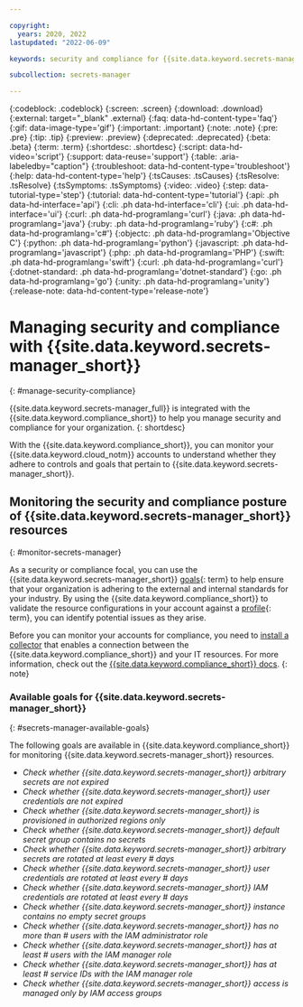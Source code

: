 ```yaml
---

copyright:
  years: 2020, 2022
lastupdated: "2022-06-09"

keywords: security and compliance for {{site.data.keyword.secrets-manager_short}}, security for {{site.data.keyword.secrets-manager_short}}, compliance for {{site.data.keyword.secrets-manager_short}},

subcollection: secrets-manager

---
```


{:codeblock: .codeblock}
{:screen: .screen}
{:download: .download}
{:external: target="_blank" .external}
{:faq: data-hd-content-type='faq'}
{:gif: data-image-type='gif'}
{:important: .important}
{:note: .note}
{:pre: .pre}
{:tip: .tip}
{:preview: .preview}
{:deprecated: .deprecated}
{:beta: .beta}
{:term: .term}
{:shortdesc: .shortdesc}
{:script: data-hd-video='script'}
{:support: data-reuse='support'}
{:table: .aria-labeledby="caption"}
{:troubleshoot: data-hd-content-type='troubleshoot'}
{:help: data-hd-content-type='help'}
{:tsCauses: .tsCauses}
{:tsResolve: .tsResolve}
{:tsSymptoms: .tsSymptoms}
{:video: .video}
{:step: data-tutorial-type='step'}
{:tutorial: data-hd-content-type='tutorial'}
{:api: .ph data-hd-interface='api'}
{:cli: .ph data-hd-interface='cli'}
{:ui: .ph data-hd-interface='ui'}
{:curl: .ph data-hd-programlang='curl'}
{:java: .ph data-hd-programlang='java'}
{:ruby: .ph data-hd-programlang='ruby'}
{:c#: .ph data-hd-programlang='c#'}
{:objectc: .ph data-hd-programlang='Objective C'}
{:python: .ph data-hd-programlang='python'}
{:javascript: .ph data-hd-programlang='javascript'}
{:php: .ph data-hd-programlang='PHP'}
{:swift: .ph data-hd-programlang='swift'}
{:curl: .ph data-hd-programlang='curl'}
{:dotnet-standard: .ph data-hd-programlang='dotnet-standard'}
{:go: .ph data-hd-programlang='go'}
{:unity: .ph data-hd-programlang='unity'}
{:release-note: data-hd-content-type='release-note'}

# Managing security and compliance with {{site.data.keyword.secrets-manager_short}}
{: #manage-security-compliance}

{{site.data.keyword.secrets-manager_full}} is integrated with the {{site.data.keyword.compliance_short}} to help you manage security and compliance for your organization.
{: shortdesc}

With the {{site.data.keyword.compliance_short}}, you can monitor your {{site.data.keyword.cloud_notm}} accounts to understand whether they adhere to controls and goals that pertain to {{site.data.keyword.secrets-manager_short}}.




## Monitoring the security and compliance posture of {{site.data.keyword.secrets-manager_short}} resources
{: #monitor-secrets-manager}

As a security or compliance focal, you can use the {{site.data.keyword.secrets-manager_short}} [goals](#x2117978){: term} to help ensure that your organization is adhering to the external and internal standards for your industry. By using the {{site.data.keyword.compliance_short}} to validate the resource configurations in your account against a [profile](#x2034950){: term}, you can identify potential issues as they arise.

Before you can monitor your accounts for compliance, you need to [install a collector](/docs/security-compliance?topic=security-compliance-collector) that enables a connection between the {{site.data.keyword.compliance_short}} and your IT resources. For more information, check out the [{{site.data.keyword.compliance_short}} docs](/docs/security-compliance?topic=security-compliance-getting-started).
{: note}

### Available goals for {{site.data.keyword.secrets-manager_short}}
{: #secrets-manager-available-goals}

The following goals are available in {{site.data.keyword.compliance_short}} for monitoring {{site.data.keyword.secrets-manager_short}} resources.

* *Check whether {{site.data.keyword.secrets-manager_short}} arbitrary secrets are not expired*
* *Check whether {{site.data.keyword.secrets-manager_short}} user credentials are not expired*
* *Check whether {{site.data.keyword.secrets-manager_short}} is provisioned in authorized regions only*
* *Check whether {{site.data.keyword.secrets-manager_short}} default secret group contains no secrets*
* *Check whether {{site.data.keyword.secrets-manager_short}} arbitrary secrets are rotated at least every # days*
* *Check whether {{site.data.keyword.secrets-manager_short}} user credentials are rotated at least every # days*
* *Check whether {{site.data.keyword.secrets-manager_short}} IAM credentials are rotated at least every # days*
* *Check whether {{site.data.keyword.secrets-manager_short}} instance contains no empty secret groups*
* *Check whether {{site.data.keyword.secrets-manager_short}} has no more than # users with the IAM administrator role*
* *Check whether {{site.data.keyword.secrets-manager_short}} has at least # users with the IAM manager role*
* *Check whether {{site.data.keyword.secrets-manager_short}} has at least # service IDs with the IAM manager role*
* *Check whether {{site.data.keyword.secrets-manager_short}} access is managed only by IAM access groups*




